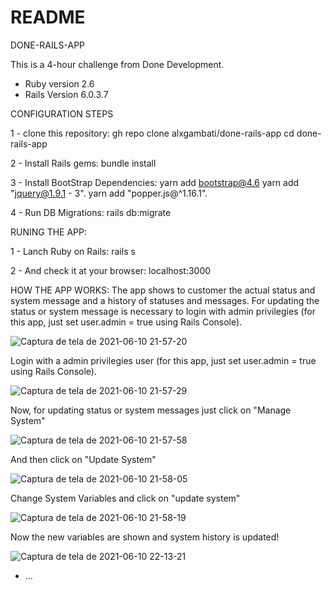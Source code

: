 # README

DONE-RAILS-APP

This is a 4-hour challenge from Done Development.

* Ruby version 2.6
* Rails Version 6.0.3.7

CONFIGURATION STEPS

 1 - clone this repository:
   gh repo clone alxgambati/done-rails-app
   cd done-rails-app
   
 2 - Install Rails gems:
   bundle install
   
 3 - Install BootStrap Dependencies:
   yarn add bootstrap@4.6
   yarn add "jquery@1.9.1 - 3".
   yarn add "popper.js@^1.16.1".
    
 4 - Run DB Migrations:
   rails db:migrate

RUNING THE APP:

 1 - Lanch Ruby on Rails:
   rails s
   
 2 - And check it at your browser:
   localhost:3000

HOW THE APP WORKS:
The app shows to customer the actual status and system message and a history of statuses and messages.
For updating the status or system message is necessary to login with admin privilegies (for this app, just set user.admin = true using Rails Console).

![Captura de tela de 2021-06-10 21-57-20](https://user-images.githubusercontent.com/61168030/121616229-e1310e80-ca38-11eb-8be9-5e1dcd00d7af.png)


Login with a admin privilegies user
(for this app, just set user.admin = true using Rails Console).

![Captura de tela de 2021-06-10 21-57-29](https://user-images.githubusercontent.com/61168030/121616231-e2623b80-ca38-11eb-8797-0cc0a9978a2e.png)


Now, for updating status or system messages just click on "Manage System"

![Captura de tela de 2021-06-10 21-57-58](https://user-images.githubusercontent.com/61168030/121616234-e3936880-ca38-11eb-9e93-4dfef0e32f12.png)


And then click on "Update System"

![Captura de tela de 2021-06-10 21-58-05](https://user-images.githubusercontent.com/61168030/121616235-e42bff00-ca38-11eb-8eb4-fee0eaa6235e.png)


Change System Variables and click on "update system"

![Captura de tela de 2021-06-10 21-58-19](https://user-images.githubusercontent.com/61168030/121616238-e4c49580-ca38-11eb-81a8-56d2bb951924.png)


Now the new variables are shown and system history is updated!

![Captura de tela de 2021-06-10 22-13-21](https://user-images.githubusercontent.com/61168030/121616362-29503100-ca39-11eb-987c-5c36463ed14e.png)


* ...
